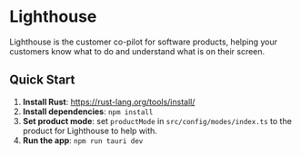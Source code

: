 # Lighthouse

Lighthouse is the customer co-pilot for software products, helping your customers know what to do and understand what is on their screen.

## Quick Start

1. **Install Rust**: https://rust-lang.org/tools/install/
2. **Install dependencies**: `npm install`
3. **Set product mode**: set `productMode` in `src/config/modes/index.ts` to the product for Lighthouse to help with.
4. **Run the app**: `npm run tauri dev`
